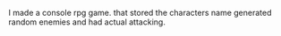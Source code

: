 I made a console rpg game. that stored the characters name generated random enemies and had actual attacking.
